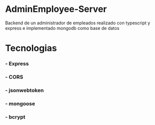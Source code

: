 # AdminEmployee-Server
Backend de un administrador de empleados realizado con typescript y express e implementado mongodb como base de datos 

# Tecnologias 
### - Express
### - CORS
### - jsonwebtoken
### - mongoose
### - bcrypt
